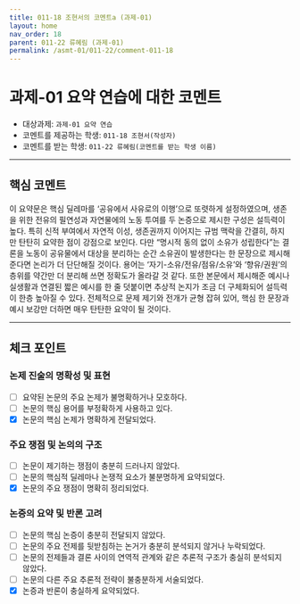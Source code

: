 ```yaml
---
title: 011-18 조현서의 코멘트a (과제-01) 
layout: home
nav_order: 18
parent: 011-22 류혜림 (과제-01)
permalink: /asmt-01/011-22/comment-011-18
---
```


# 과제-01 요약 연습에 대한 코멘트

- 대상과제: `과제-01 요약 연습`
- 코멘트를 제공하는 학생: `011-18 조현서(작성자)` 
- 코멘트를 받는 학생: `011-22 류혜림(코멘트를 받는 학생 이름)` 

---

## 핵심 코멘트

이 요약문은 핵심 딜레마를 ‘공유에서 사유로의 이행’으로 또렷하게 설정하였으며, 생존을 위한 전유의 필연성과 자연물에의 노동 투여를 두 논증으로 제시한 구성은 설득력이 높다. 특히 신적 부여에서 자연적 이성, 생존권까지 이어지는 규범 맥락을 간결히, 하지만 탄탄히 요약한 점이 강점으로 보인다. 다만 “명시적 동의 없이 소유가 성립한다”는 결론을 노동이 공유물에서 대상을 분리하는 순간 소유권이 발생한다는 한 문장으로 제시해 준다면 논리가 더 단단해질 것이다. 용어는 ‘자기-소유/전유/점유/소유’와 ‘향유/권원’의 층위를 약간만 더 분리해 쓰면 정확도가 올라갈 것 같다. 또한 본문에서 제시해준 예시나 실생활과 연결된 짧은 예시를 한 줄 덧붙이면 추상적 논지가 조금 더 구체화되어 설득력이 한층 높아질 수 있다. 전체적으로 문제 제기와 전개가 균형 잡혀 있어, 핵심 한 문장과 예시 보강만 더하면 매우 탄탄한 요약이 될 것이다.

---

## 체크 포인트

### 논제 진술의 명확성 및 표현  
- [ ] 요약된 논문의 주요 논제가 불명확하거나 모호하다.  
- [ ] 논문의 핵심 용어를 부정확하게 사용하고 있다.  
- [x] 논문의 핵심 논제가 명확하게 전달되었다.  

### 주요 쟁점 및 논의의 구조  
- [ ] 논문이 제기하는 쟁점이 충분히 드러나지 않았다.  
- [ ] 논문의 핵심적 딜레마나 논쟁적 요소가 불분명하게 요약되었다.  
- [x] 논문의 주요 쟁점이 명확히 정리되었다.  

### 논증의 요약 및 반론 고려  
- [ ] 논문의 핵심 논증이 충분히 전달되지 않았다.  
- [ ] 논문의 주요 전제를 뒷받침하는 논거가 충분히 분석되지 않거나 누락되었다.  
- [ ] 논문의 전제들과 결론 사이의 연역적 관계와 같은 추론적 구조가 충실히 분석되지 않았다.  
- [ ] 논문의 다른 주요 추론적 전략이 불충분하게 서술되었다.
- [x] 논증과 반론이 충실하게 요약되었다. 